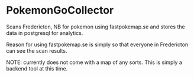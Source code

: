 # PokemonGoCollector

Scans Fredericton, NB for pokemon using fastpokemap.se and stores the data in postgresql for analytics.

Reason for using fastpokemap.se is simply so that everyone in Fredericton can see the scan results.

NOTE: currently does not come with a map of any sorts. This is simply a backend tool at this time.